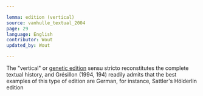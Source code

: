 ```yaml
---

lemma: edition (vertical)
source: vanhulle_textual_2004
page: 29
language: English
contributor: Wout
updated_by: Wout

---
```


The "vertical" or [genetic edition](editionGenetic.html) sensu stricto reconstitutes the complete textual history, and Grésillon (1994, 194) readily admits that the best examples of this type of edition are German, for instance, Sattler's Hölderlin edition

